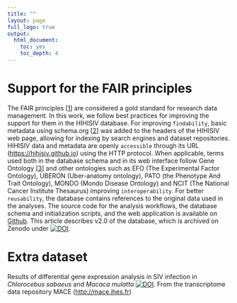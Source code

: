 ```yaml
---
title: ""
layout: page
full_logo: true
output:
  html_document:
    toc: yes
    toc_depth: 4
---
```


# Support for the FAIR principles

The FAIR principles [[1](https://www.nature.com/articles/sdata201618)] are considered a gold standard for research data management. In this work, we follow best practices for improving the support for them in the HIHISIV database. For improving `findability`, basic metadata using schema.org [[2](https://queue.acm.org/detail.cfm?id=2857276)] was added to the headers of the HIHISIV web page, allowing for indexing by search engines and dataset repositories. HIHISIV data and metadata are openly `accessible` through its URL (https://hihisiv.github.io) using the HTTP protocol. When applicable, terms used both in the database schema and in its web interface follow Gene Ontology [[3](https://www.nature.com/articles/ng0500_25)] and other ontologies such as EFO (The Experimental Factor Ontology), UBERON (Uber-anatomy ontology), PATO (the Phenotype And Trait Ontology), MONDO (Mondo Disease Ontology) and NCIT (The National Cancer Institute Thesaurus) improving `interoperability`. For better `reusability`, the database contains references to the original data used in the analyses. The source code for the analysis workflows, the database schema and initialization scripts, and the web application is available on [Github](https://github.com/quelopes/hihisiv). This article describes v2.0 of the database, which is archived on Zenodo under [![DOI](https://zenodo.org/badge/DOI/10.5281/zenodo.7093185.svg)](https://doi.org/10.5281/zenodo.7093185). 





# Extra dataset

Results of differential gene expression analysis in SIV infection in *Chlorocebus sabaeus* and *Macaca mulatta* 
[![DOI](https://zenodo.org/badge/DOI/10.5281/zenodo.8219165.svg)](https://doi.org/10.5281/zenodo.8219165).
From the transcriptome data repository MACE (http://mace.ihes.fr)









